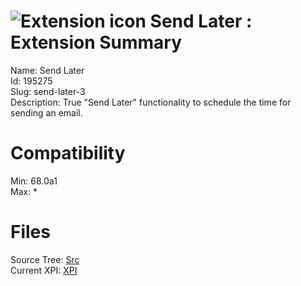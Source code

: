 # ![Extension icon](https://addons.thunderbird.net/user-media/addon_icons/195/195275-64.png?modified=1568122565) Send Later : Extension Summary

Name: Send Later  
Id: 195275  
Slug: send-later-3  
Description: True "Send Later" functionality to schedule the time for sending an email.
  

# Compatibility
Min: 68.0a1  
Max: *  

# Files

Source Tree: [Src](x68/195275-send-later-3/src)  
Current XPI: [XPI](x68/195275-send-later-3/xpi)  



